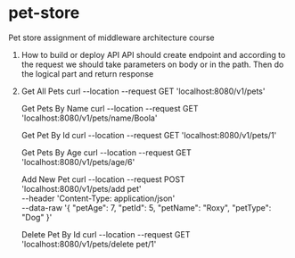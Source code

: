 # pet-store
Pet store assignment of middleware architecture course
1. How to build or deploy API
    API should create endpoint and according to the request we should take parameters on body or in the path. Then do the logical part and return response

3. 
    Get All Pets
        curl --location --request GET 'localhost:8080/v1/pets'
        
    Get Pets By Name
        curl --location --request GET 'localhost:8080/v1/pets/name/Boola'
        
    Get Pet By Id
        curl --location --request GET 'localhost:8080/v1/pets/1'
        
    Get Pets By Age
        curl --location --request GET 'localhost:8080/v1/pets/age/6'
        
    Add New Pet
        curl --location --request POST 'localhost:8080/v1/pets/add pet' \
        --header 'Content-Type: application/json' \
        --data-raw '{
            "petAge": 7,
            "petId": 5,
            "petName": "Roxy",
            "petType": "Dog"
        }'
        
    Delete Pet By Id
        curl --location --request GET 'localhost:8080/v1/pets/delete pet/1'
     
